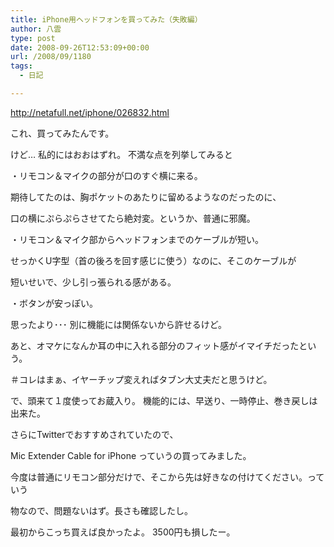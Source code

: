 ```yaml
---
title: iPhone用ヘッドフォンを買ってみた（失敗編）
author: 八雲
type: post
date: 2008-09-26T12:53:09+00:00
url: /2008/09/1180
tags:
  - 日記

---
```

http://netafull.net/iphone/026832.html

これ、買ってみたんです。
  
けど… 私的にはおおはずれ。 不満な点を列挙してみると
  
・リモコン＆マイクの部分が口のすぐ横に来る。
  
期待してたのは、胸ポケットのあたりに留めるようなのだったのに、
  
口の横にぷらぷらさせてたら絶対変。というか、普通に邪魔。
  
・リモコン＆マイク部からヘッドフォンまでのケーブルが短い。
  
せっかくU字型（首の後ろを回す感じに使う）なのに、そこのケーブルが
  
短いせいで、少し引っ張られる感がある。
  
・ボタンが安っぽい。
  
思ったより･･･ 別に機能には関係ないから許せるけど。

あと、オマケになんか耳の中に入れる部分のフィット感がイマイチだったという。
  
＃コレはまぁ、イヤーチップ変えればタブン大丈夫だと思うけど。
  
で、頭来て１度使ってお蔵入り。 機能的には、早送り、一時停止、巻き戻しは出来た。
  
さらにTwitterでおすすめされていたので、
  
Mic Extender Cable for iPhone っていうの買ってみました。
  
今度は普通にリモコン部分だけで、そこから先は好きなの付けてください。っていう
  
物なので、問題ないはず。長さも確認したし。
  
最初からこっち買えば良かったよ。 3500円も損したー。
